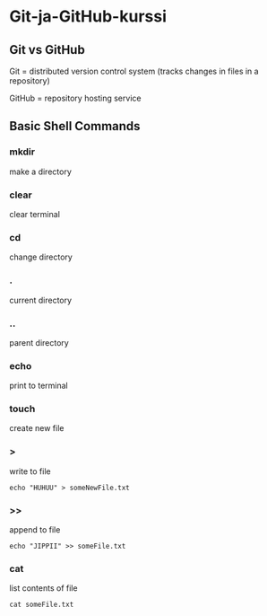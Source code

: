 # Git-ja-GitHub-kurssi


## Git vs GitHub
  
  Git = distributed version control system (tracks changes in files in a repository)
  
  GitHub = repository hosting service


## Basic Shell Commands

### mkdir
   make a directory
  
### clear
   clear terminal
  
### cd
   change directory 
  
### .
   current directory
  
### ..
   parent directory
  
### echo
   print to terminal

### touch 
   create new file
  
### \> 
   write to file
```
echo "HUHUU" > someNewFile.txt
```   
   
### \>>
   append to file
```
echo "JIPPII" >> someFile.txt
```
      
### cat
   list contents of file  
```
cat someFile.txt
```
  
  
  

